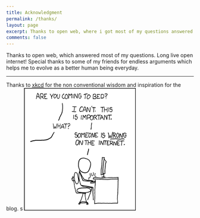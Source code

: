 ```yaml
---
title: Acknowledgment
permalink: /thanks/
layout: page
excerpt: Thanks to open web, where i got most of my questions answered. Also Special thanks to some of my friends for endless arguments which made me to evolve as a better human being everyday. Also thanks to xkcd for the non conventional wisdom and inspiration for the blog. 
comments: false
---
```


Thanks to open web, which answered most of my questions. Long live open internet! Special thanks to some of my friends for endless arguments which helps me to evolve as a better human being everyday.  

<hr>

Thanks to [xkcd](https://xkcd.com) for the non conventional wisdom and inspiration for the blog.
s
<a href="https://xkcd.com/386/">
    <img 
        src="/assets/img/duty_calls.png" 
        alt="Duty Calls"
        class="center-image"
    >
</a>
